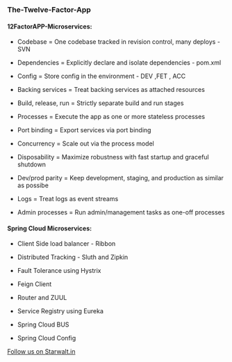 ### The-Twelve-Factor-App


#### 12FactorAPP-Microservices:

  * Codebase = One codebase tracked in revision control, many deploys - SVN

  * Dependencies = Explicitly declare and isolate dependencies - pom.xml

  * Config = Store config in the environment - DEV ,FET , ACC

  * Backing services = Treat backing services as attached resources

  * Build, release, run = Strictly separate build and run stages

  * Processes = Execute the app as one or more stateless processes

  * Port binding = Export services via port binding

  * Concurrency = Scale out via the process model

  * Disposability = Maximize robustness with fast startup and graceful shutdown

  * Dev/prod parity = Keep development, staging, and production as similar as possibe

  * Logs = Treat logs as event streams

  * Admin processes = Run admin/management tasks as one-off processes
  
  
#### Spring Cloud Microservices:

* Client Side load balancer - Ribbon

* Distributed Tracking - Sluth and Zipkin

* Fault Tolerance using Hystrix

* Feign Client

* Router and ZUUL

* Service Registry using Eureka

* Spring Cloud BUS

* Spring Cloud Config 

  
<a href="http://starwalt.in">Follow us on Starwalt.in</a>



